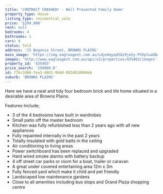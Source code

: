 ```yaml
---
title: 'CONTRACT CRASHED! - Well Presented Family Home'
property_type: House
listing_type: residential_sale
price: '$299,000'
rent: null
bedrooms: 4
bathrooms: 1
cars: 0
status: Sold
address: '23 Begonia Street, BROWNS PLAINS'
main_image: 'https://img.eagleagent.com.au/Ldyo6qyqdSQz9jeSy-PVXptuaQ8=/1280x854/smart/https://s3-us-west-2.amazonaws.com/eagleagent-orig/images/6824187/116353371-image-M.jpg'
images: 'http://www.eagleagent.com.au/api/v2/properties/435403/images'
property_id: '435403'
price_search: '299000.0'
id: f76c2d06-fea3-4863-9b8d-082d810904eb
suburb: 'BROWNS PLAINS'
---
```

Here we have a neat and tidy four bedroom brick and tile home situated in a desirable area of Browns Plains.

Features Include;
*  3 of the 4 bedrooms have built in wardrobes
*  Small patio off the master bedroom
*  Kitchen was fully refurbished less than 2 years ago with all new appliances
*  Fully repainted internally in the past 2 years
*  Totally insulated with gold batts in the ceiling
*  Air conditioning to living areas
*  Power switchboard has been replaced and upgraded
*  Hard wired smoke alarms with battery backup
*  4 off street car parks or room for a boat, trailer or caravan
*  A great under covered entertaining area 12m x 3m
*  Fully fenced yard which make it child and pet friendly
*  Landscaped low maintenance gardens
*  Close to all amenities including bus stops and Grand Plaza shopping centre